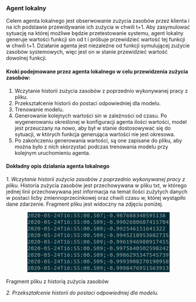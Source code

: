 ### Agent lokalny
Celem agenta lokalnego jest obserwowanie zużycia zasobów przez klienta i na ich podstawie przewidywanie ich zużycia w chwili t+1. Aby zasymulować sytuację na której możliwe będzie przetestowanie systemu, agent lokalny generuje wartości funkcji sin od t i próbuje przewidzieć wartość tej funkcji w chwili t+1. Działanie agenta jest niezależne od funkcji symulującej zużycie zasobów systemowych, więc jest on w stanie przewidzieć wartość dowolnej funkcji.

#### Kroki podejmowane przez agenta lokalnego w celu przewidzenia zużycia zasobów:
1. Wczytanie historii zużycia zasobów z poprzednio wykonywanej pracy z pliku.
2. Przekształcenie historii do postaci odpowiedniej dla modelu.
3. Trenowanie modelu.
4. Generowanie kolejnych wartości sin w zależności od czasu. Po wygenerowaniu określonej w konfiguracji agenta ilości wartości, model jest przeuczany na nowo, aby był w stanie dostosowywać się do sytuacji, w których funkcja generująca wartości nie jest okresowa.
5. Po zakończeniu generowania wartości, są one zapisane do pliku, aby można było z nich skorzystać podczas trenowania modelu przy kolejnym uruchomieniu agenta. 

#### Dokładny opis działania agenta lokalnego
*1. Wczytanie historii zużycia zasobów z poprzednio wykonywanej pracy z pliku.*
Historia zużycia zasobów jest przechowywana w pliku txt, w którego jednej linii przechowywana jest informacja na temat ilości zużytych danych w postaci licby zmiennoprzecinkowej oraz chwili czasu w, której wystąpiło dane zdarzenie. Fragment pliku jest widoczny na zdjęciu poniżej.

<p align="center">
  <img src = "./raport_koncowy_zdjecia/history_snapshot.png"/>
   <figcaption>Fragment pliku z historią zużycia zasobów</figcaption>
</p>

*2. Przekształcenie historii do postaci odpowiedniej dla modelu.*
